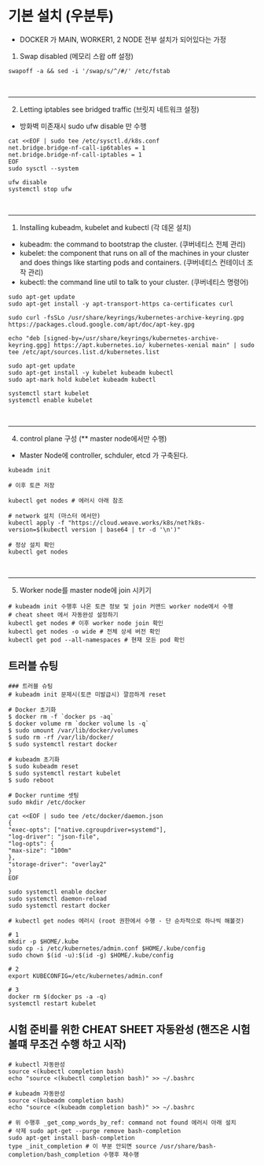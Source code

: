 # 기본 설치 (우분투)

- DOCKER 가 MAIN, WORKER1, 2 NODE 전부 설치가 되어있다는 가정


1) Swap disabled (메모리 스왑 off 설정)

```shell
swapoff -a && sed -i '/swap/s/^/#/' /etc/fstab
```

<br>

---

2) Letting iptables see bridged traffic (브릿지 네트워크 설정)

- 방화벽 미존재시 sudo ufw disable 만 수행

```shell
cat <<EOF | sudo tee /etc/sysctl.d/k8s.conf
net.bridge.bridge-nf-call-ip6tables = 1
net.bridge.bridge-nf-call-iptables = 1
EOF
sudo sysctl --system

ufw disable
systemctl stop ufw
```

<br>

---

1) Installing kubeadm, kubelet and kubectl (각 데몬 설치)

- kubeadm: the command to bootstrap the cluster. (쿠버네티스 전체 관리)
- kubelet: the component that runs on all of the machines in your cluster and does things like starting pods and containers. (쿠버네티스 컨테이너 조작 관리)
- kubectl: the command line util to talk to your cluster. (쿠버네티스 명령어)

```shell
sudo apt-get update
sudo apt-get install -y apt-transport-https ca-certificates curl

sudo curl -fsSLo /usr/share/keyrings/kubernetes-archive-keyring.gpg https://packages.cloud.google.com/apt/doc/apt-key.gpg

echo "deb [signed-by=/usr/share/keyrings/kubernetes-archive-keyring.gpg] https://apt.kubernetes.io/ kubernetes-xenial main" | sudo tee /etc/apt/sources.list.d/kubernetes.list

sudo apt-get update
sudo apt-get install -y kubelet kubeadm kubectl
sudo apt-mark hold kubelet kubeadm kubectl

systemctl start kubelet
systemctl enable kubelet
```

<br>

---

4) control plane 구성 (** master node에서만 수행)

- Master Node에 controller, schduler, etcd 가 구축된다.

```shell
kubeadm init

# 이후 토큰 저장

kubectl get nodes # 에러시 아래 참조

# network 설치 (마스터 에서만)
kubectl apply -f "https://cloud.weave.works/k8s/net?k8s-version=$(kubectl version | base64 | tr -d '\n')"

# 정상 설치 확인
kubectl get nodes
```

<br>

---

5) Worker node를 master node에 join 시키기

```shell
# kubeadm init 수행후 나온 토큰 정보 및 join 커맨드 worker node에서 수행
# cheat sheet 에서 자동완성 설정하기
kubectl get nodes # 이후 worker node join 확인
kubectl get nodes -o wide # 전체 상세 버전 확인
kubectl get pod --all-namespaces # 현재 모든 pod 확인
```


## 트러블 슈팅

```shell
### 트러블 슈팅
# kubeadm init 문제시(토큰 미발급시) 깔끔하게 reset

# Docker 초기화
$ docker rm -f `docker ps -aq`
$ docker volume rm `docker volume ls -q`
$ sudo umount /var/lib/docker/volumes
$ sudo rm -rf /var/lib/docker/
$ sudo systemctl restart docker

# kubeadm 초기화
$ sudo kubeadm reset
$ sudo systemctl restart kubelet
$ sudo reboot

# Docker runtime 셋팅
sudo mkdir /etc/docker

cat <<EOF | sudo tee /etc/docker/daemon.json
{
"exec-opts": ["native.cgroupdriver=systemd"],
"log-driver": "json-file",
"log-opts": {
"max-size": "100m"
},
"storage-driver": "overlay2"
}
EOF

sudo systemctl enable docker
sudo systemctl daemon-reload
sudo systemctl restart docker

# kubectl get nodes 에러시 (root 권한에서 수행 - 단 순차적으로 하나씩 해볼것)

# 1
mkdir -p $HOME/.kube
sudo cp -i /etc/kubernetes/admin.conf $HOME/.kube/config
sudo chown $(id -u):$(id -g) $HOME/.kube/config

# 2
export KUBECONFIG=/etc/kubernetes/admin.conf

# 3
docker rm $(docker ps -a -q)
systemctl restart kubelet
```

## 시험 준비를 위한 CHEAT SHEET 자동완성 (핸즈온 시험볼떄 무조건 수행 하고 시작)

```shell
# kubectl 자동완성
source <(kubectl completion bash)
echo "source <(kubectl completion bash)" >> ~/.bashrc

# kubeadm 자동완성
source <(kubeadm completion bash)
echo "source <(kubeadm completion bash)" >> ~/.bashrc

# 위 수행후 _get_comp_words_by_ref: command not found 에러시 아래 설치
# 삭제 sudo apt-get --purge remove bash-completion
sudo apt-get install bash-completion
type _init_completion # 이 부분 안되면 source /usr/share/bash-completion/bash_completion 수행후 재수행
```